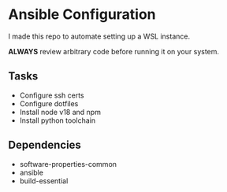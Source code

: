 # Ansible Configuration
I made this repo to automate setting up a WSL instance.

**ALWAYS** review arbitrary code before running it on your system.

## Tasks
- Configure ssh certs
- Configure dotfiles
- Install node v18 and npm
- Install python toolchain

## Dependencies
- software-properties-common
- ansible
- build-essential
